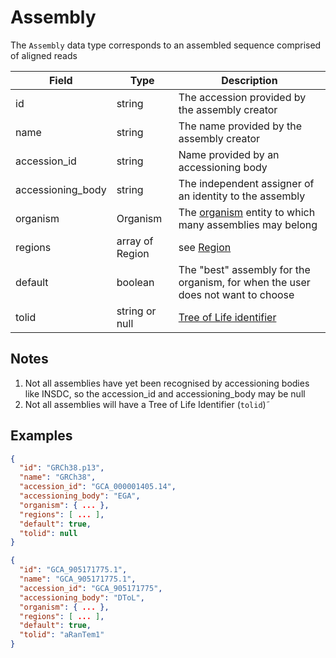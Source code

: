 # Assembly

The `Assembly` data type corresponds to an assembled sequence comprised of aligned reads

| Field             | Type            | Description
|-------------------|-----------------|---------------------
| id                | string          | The accession provided by the assembly creator
| name              | string          | The name provided by the assembly creator
| accession_id      | string          | Name provided by an accessioning body
| accessioning_body | string          | The independent assigner of an identity to the assembly
| organism          | Organism        | The [organism](./organism.md) entity to which many assemblies may belong
| regions           | array of Region | see [Region](./region.md)
| default           | boolean         | The "best" assembly for the organism, for when the user does not want to choose
| tolid             | string or null  | [Tree of Life identifier](https://id.tol.sanger.ac.uk/)

## Notes
1. Not all assemblies have yet been recognised by accessioning bodies like INSDC, so the accession_id and accessioning_body may be null
2. Not all assemblies will have a Tree of Life Identifier (`tolid`)˜

## Examples
```json
{
  "id": "GRCh38.p13",
  "name": "GRCh38",
  "accession_id": "GCA_000001405.14",
  "accessioning_body": "EGA",
  "organism": { ... },
  "regions": [ ... ],
  "default": true,
  "tolid": null
}
```

```json
{
  "id": "GCA_905171775.1",
  "name": "GCA_905171775.1",
  "accession_id": "GCA_905171775",
  "accessioning_body": "DToL",
  "organism": { ... },
  "regions": [ ... ],
  "default": true,
  "tolid": "aRanTem1"
}
```
